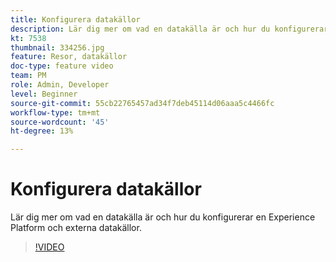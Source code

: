```yaml
---
title: Konfigurera datakällor
description: Lär dig mer om vad en datakälla är och hur du konfigurerar en Experience Platform och externa datakällor.
kt: 7538
thumbnail: 334256.jpg
feature: Resor, datakällor
doc-type: feature video
team: PM
role: Admin, Developer
level: Beginner
source-git-commit: 55cb22765457ad34f7deb45114d06aaa5c4466fc
workflow-type: tm+mt
source-wordcount: '45'
ht-degree: 13%

---
```



# Konfigurera datakällor

Lär dig mer om vad en datakälla är och hur du konfigurerar en Experience Platform och externa datakällor.

>[!VIDEO](https://video.tv.adobe.com/v/334256?quality=12)
